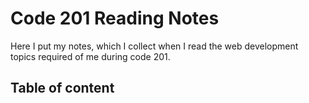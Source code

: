 # Code 201 Reading Notes

Here I put my notes, which I collect when I read the web development topics required of me during code 201.

## Table of content


